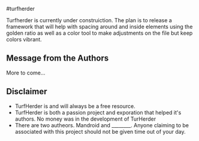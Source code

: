 #turfherder

Turfherder is currently under construiction. The plan is to release a framework that will help with spacing around and inside elements using the golden ratio as well as a color tool to make adjustments on the file but keep colors vibrant.

## Message from the Authors
More to come...


## Disclaimer
* TurfHerder is and will always be a free resource.
* TurfHerder is both a passion project and exporation that helped it's authors. No money was in the development of TurHerder
* There are two autheors. Mandroid and ________. Anyone claiming to be associated with this project should not be given time out of your day.